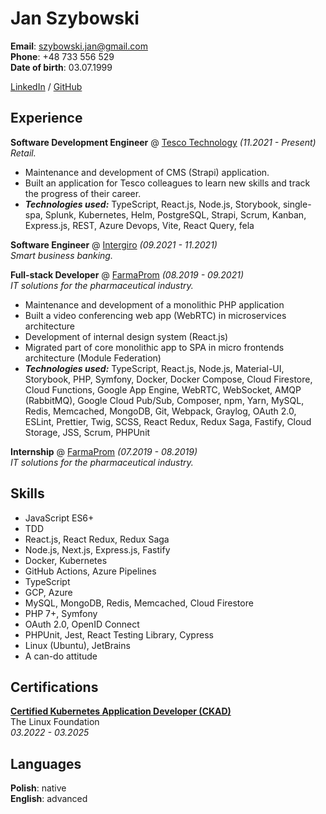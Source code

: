 # Jan Szybowski

**Email**: szybowski.jan@gmail.com \
**Phone**: +48 733 556 529 \
**Date of birth**: 03.07.1999

[LinkedIn](https://www.linkedin.com/in/jan-szybowski/) / [GitHub](https://github.com/huan231)

## Experience

**Software Development Engineer** @ [Tesco Technology](https://www.linkedin.com/showcase/tesco-technology) _(11.2021 -
Present)_ \
_Retail._

* Maintenance and development of CMS (Strapi) application.
* Built an application for Tesco colleagues to learn new skills and track the progress of their career.
* **_Technologies used:_** TypeScript, React.js, Node.js, Storybook, single-spa, Splunk, Kubernetes, Helm, PostgreSQL,
  Strapi, Scrum, Kanban, Express.js, REST, Azure Devops, Vite, React Query, fela

**Software Engineer** @ [Intergiro](https://intergiro.com/) _(09.2021 - 11.2021)_ \
_Smart business banking._

**Full-stack Developer** @ [FarmaProm](https://www.farmaprom.pl/) _(08.2019 - 09.2021)_ \
_IT solutions for the pharmaceutical industry._

* Maintenance and development of a monolithic PHP application
* Built a video conferencing web app (WebRTC) in microservices architecture
* Development of internal design system (React.js)
* Migrated part of core monolithic app to SPA in micro frontends architecture (Module Federation)
* **_Technologies used:_** TypeScript, React.js, Node.js, Material-UI, Storybook, PHP, Symfony, Docker, Docker Compose,
  Cloud Firestore, Cloud Functions, Google App Engine, WebRTC, WebSocket, AMQP (RabbitMQ), Google Cloud Pub/Sub,
  Composer, npm, Yarn, MySQL, Redis, Memcached, MongoDB, Git, Webpack, Graylog, OAuth 2.0, ESLint, Prettier, Twig, SCSS,
  React Redux, Redux Saga, Fastify, Cloud Storage, JSS, Scrum, PHPUnit

**Internship** @ [FarmaProm](https://www.farmaprom.pl/) _(07.2019 - 08.2019)_ \
_IT solutions for the pharmaceutical industry._

## Skills

* JavaScript ES6+
* TDD
* React.js, React Redux, Redux Saga
* Node.js, Next.js, Express.js, Fastify
* Docker, Kubernetes
* GitHub Actions, Azure Pipelines
* TypeScript
* GCP, Azure
* MySQL, MongoDB, Redis, Memcached, Cloud Firestore
* PHP 7+, Symfony
* OAuth 2.0, OpenID Connect
* PHPUnit, Jest, React Testing Library, Cypress
* Linux (Ubuntu), JetBrains
* A can-do attitude

## Certifications

**[Certified Kubernetes Application Developer (CKAD)](https://www.credly.com/badges/33e8ba85-54d3-4db3-a162-02681d5f4eea)** \
The Linux Foundation \
_03.2022 - 03.2025_

## Languages

**Polish**: native \
**English**: advanced
